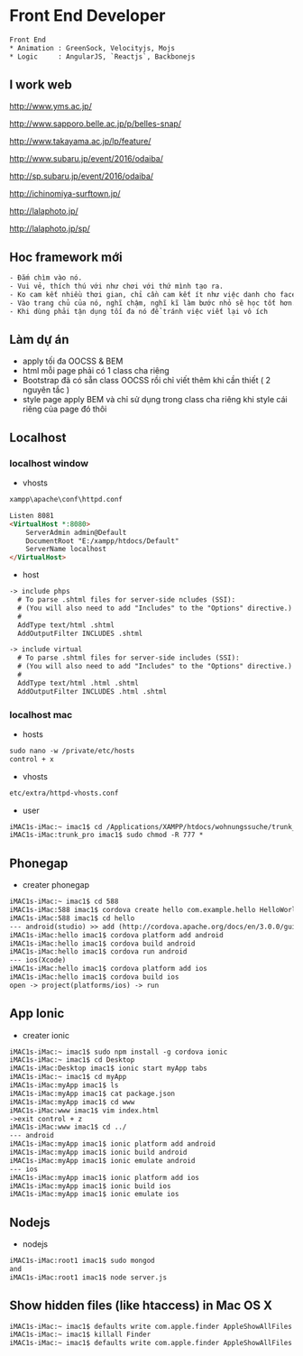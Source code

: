 # Front End Developer
```html
Front End 
* Animation : GreenSock, Velocityjs, Mojs
* Logic     : AngularJS, `Reactjs`, Backbonejs 
```
## I work web
http://www.yms.ac.jp/

http://www.sapporo.belle.ac.jp/p/belles-snap/

http://www.takayama.ac.jp/lp/feature/

http://www.subaru.jp/event/2016/odaiba/

http://sp.subaru.jp/event/2016/odaiba/

http://ichinomiya-surftown.jp/

http://lalaphoto.jp/

http://lalaphoto.jp/sp/

## Hoc framework mới
```html
- Đắm chìm vào nó.
- Vui vẻ, thích thú với như chơi với thứ mình tạo ra.
- Ko cam kết nhiều thơi gian, chỉ cần cam kết ít như việc danh cho facebook
- Vào trang chủ của nó, nghĩ chậm, nghĩ kĩ làm bước nhỏ sẽ học tốt hơn.
- Khi dùng phải tận dụng tối đa nó để tránh việc viết lại vô ích
```

## Làm dự án
- apply tối đa OOCSS & BEM
- html mỗi page phải có 1 class cha riêng 
- Bootstrap đã có sẵn class OOCSS rồi chỉ viết thêm khi cần thiết ( 2 nguyên tắc )
- style page apply BEM và chỉ sử dụng trong class cha riêng khi style cái riêng của page đó thôi

## Localhost
### localhost window
- vhosts
```html
xampp\apache\conf\httpd.conf

Listen 8081
<VirtualHost *:8080>
    ServerAdmin admin@Default
    DocumentRoot "E:/xampp/htdocs/Default"
    ServerName localhost
</VirtualHost>
```
- host 
```html
-> include phps
  # To parse .shtml files for server-side ncludes (SSI):
  # (You will also need to add "Includes" to the "Options" directive.)
  #
  AddType text/html .shtml 
  AddOutputFilter INCLUDES .shtml 

-> include virtual
  # To parse .shtml files for server-side includes (SSI):
  # (You will also need to add "Includes" to the "Options" directive.)
  #
  AddType text/html .html .shtml 
  AddOutputFilter INCLUDES .html .shtml 
```
### localhost mac
- hosts
```html
sudo nano -w /private/etc/hosts
control + x
```
- vhosts
```html
etc/extra/httpd-vhosts.conf
```
- user
```html
iMAC1s-iMac:~ imac1$ cd /Applications/XAMPP/htdocs/wohnungssuche/trunk_pro
iMAC1s-iMac:trunk_pro imac1$ sudo chmod -R 777 *
```
## Phonegap
- creater phonegap
```html
iMAC1s-iMac:~ imac1$ cd 588
iMAC1s-iMac:588 imac1$ cordova create hello com.example.hello HelloWorld
iMAC1s-iMac:588 imac1$ cd hello 
--- android(studio) >> add (http://cordova.apache.org/docs/en/3.0.0/guide_platforms_android_index.md.html#Android%20Platform%20Guide)
iMAC1s-iMac:hello imac1$ cordova platform add android
iMAC1s-iMac:hello imac1$ cordova build android
iMAC1s-iMac:hello imac1$ cordova run android
--- ios(Xcode)
iMAC1s-iMac:hello imac1$ cordova platform add ios
iMAC1s-iMac:hello imac1$ cordova build ios
open -> project(platforms/ios) -> run
```
## App Ionic
- creater ionic
```html
iMAC1s-iMac:~ imac1$ sudo npm install -g cordova ionic
iMAC1s-iMac:~ imac1$ cd Desktop
iMAC1s-iMac:Desktop imac1$ ionic start myApp tabs
iMAC1s-iMac:~ imac1$ cd myApp
iMAC1s-iMac:myApp imac1$ ls
iMAC1s-iMac:myApp imac1$ cat package.json
iMAC1s-iMac:myApp imac1$ cd www
iMAC1s-iMac:www imac1$ vim index.html
->exit control + z
iMAC1s-iMac:www imac1$ cd ../
--- android
iMAC1s-iMac:myApp imac1$ ionic platform add android
iMAC1s-iMac:myApp imac1$ ionic build android
iMAC1s-iMac:myApp imac1$ ionic emulate android
--- ios
iMAC1s-iMac:myApp imac1$ ionic platform add ios
iMAC1s-iMac:myApp imac1$ ionic build ios
iMAC1s-iMac:myApp imac1$ ionic emulate ios
```
## Nodejs
- nodejs
```html
iMAC1s-iMac:root1 imac1$ sudo mongod
and
iMAC1s-iMac:root1 imac1$ node server.js
```
## Show hidden files (like htaccess) in Mac OS X
```html
iMAC1s-iMac:~ imac1$ defaults write com.apple.finder AppleShowAllFiles TRUE
iMAC1s-iMac:~ imac1$ killall Finder
iMAC1s-iMac:~ imac1$ defaults write com.apple.finder AppleShowAllFiles FALSE
```